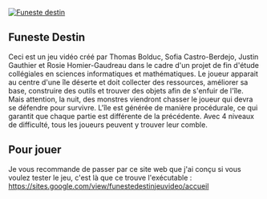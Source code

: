 [![Funeste destin](https://img.youtube.com/vi/Rgw7LkQOHnU&t=1s/maxresdefault.jpg)](https://www.youtube.com/watch?v=Rgw7LkQOHnU&t=1s)

## Funeste Destin
Ceci est un jeu vidéo créé par Thomas Bolduc, Sofia Castro-Berdejo, Justin Gauthier et Rosie Homier-Gaudreau dans le cadre d'un projet de fin d'étude collégiales en sciences informatiques et mathématiques.
Le joueur apparait au centre d'une île déserte et doit collecter des ressources, améliorer sa base, construire des outils et trouver des objets afin de s'enfuir de l'île.
Mais attention, la nuit, des monstres viendront chasser le joueur qui devra se défendre pour survivre.
L'île est générée de manière procédurale, ce qui garantit que chaque partie est différente de la précédente. Avec 4 niveaux de difficulté, tous les joueurs peuvent y trouver leur comble.

## Pour jouer
Je vous recommande de passer par ce site web que j'ai conçu si vous voulez tester le jeu, c'est là que ce trouve l'exécutable : https://sites.google.com/view/funestedestinjeuvideo/accueil
